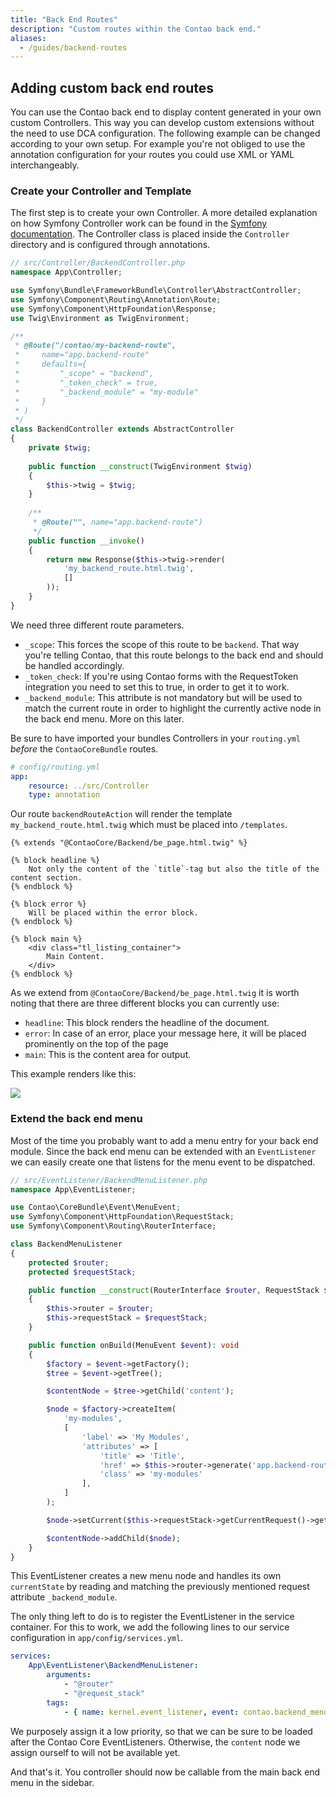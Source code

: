 ```yaml
---
title: "Back End Routes"
description: "Custom routes within the Contao back end."
aliases:
  - /guides/backend-routes
---
```



## Adding custom back end routes

You can use the Contao back end to display content generated in your own custom Controllers.
This way you can develop custom extensions without the need to use DCA configuration.
The following example can be changed according to your own setup. For example you're
not obliged to use the annotation configuration for your routes you could use
XML or YAML interchangeably.


### Create your Controller and Template

The first step is to create your own Controller. A more detailed explanation
on how Symfony Controller work can be found in the [Symfony documentation](https://symfony.com/doc/current/controller.html).
The Controller class is placed inside the `Controller` directory
and is configured through annotations.

```php
// src/Controller/BackendController.php
namespace App\Controller;

use Symfony\Bundle\FrameworkBundle\Controller\AbstractController;
use Symfony\Component\Routing\Annotation\Route;
use Symfony\Component\HttpFoundation\Response;
use Twig\Environment as TwigEnvironment;

/**
 * @Route("/contao/my-backend-route",
 *     name="app.backend-route" 
 *     defaults={
 *         "_scope" = "backend",
 *         "_token_check" = true,
 *         "_backend_module" = "my-module"
 *     }
 * )
 */
class BackendController extends AbstractController
{
    private $twig;
    
    public function __construct(TwigEnvironment $twig)
    {
        $this->twig = $twig;
    }
    
    /**
     * @Route("", name="app.backend-route")
     */
    public function __invoke()
    {
        return new Response($this->twig->render(
            'my_backend_route.html.twig', 
            []
        ));
    }
}
```

We need three different route parameters.

* `_scope`: This forces the scope of this route to be `backend`. That way you're
telling Contao, that this route belongs to the back end and should be handled accordingly.
* `_token_check`: If you're using Contao forms with the RequestToken integration
you need to set this to true, in order to get it to work.
* `_backend_module`: This attribute is not mandatory but will be used to match
the current route in order to highlight the currently active node in the back end menu.
More on this later.

Be sure to have imported your bundles Controllers in your `routing.yml` *before*
the `ContaoCoreBundle` routes.

```yaml
# config/routing.yml
app:
    resource: ../src/Controller
    type: annotation
```

Our route `backendRouteAction` will render the template `my_backend_route.html.twig`
which must be placed into `/templates`.

```twig
{% extends "@ContaoCore/Backend/be_page.html.twig" %}

{% block headline %}
    Not only the content of the `title`-tag but also the title of the content section.
{% endblock %}

{% block error %}
    Will be placed within the error block.
{% endblock %}

{% block main %}
    <div class="tl_listing_container">
        Main Content.
    </div>
{% endblock %}
```

As we extend from `@ContaoCore/Backend/be_page.html.twig` it is worth noting
that there are three different blocks you can currently use:

* `headline`: This block renders the headline of the document.
* `error`: In case of an error, place your message here, it will be placed prominently
on the top of the page
* `main`: This is the content area for output.

This example renders like this:

![](../images/custom-backend-routes-1.png?classes=shadow)


### Extend the back end menu

Most of the time you probably want to add a menu entry for your back end module.
Since the back end menu can be extended with an `EventListener` we can easily
create one that listens for the menu event to be dispatched.

```php
// src/EventListener/BackendMenuListener.php
namespace App\EventListener;

use Contao\CoreBundle\Event\MenuEvent;
use Symfony\Component\HttpFoundation\RequestStack;
use Symfony\Component\Routing\RouterInterface;

class BackendMenuListener
{
    protected $router;
    protected $requestStack;

    public function __construct(RouterInterface $router, RequestStack $requestStack)
    {
        $this->router = $router;
        $this->requestStack = $requestStack;
    }

    public function onBuild(MenuEvent $event): void
    {
        $factory = $event->getFactory();
        $tree = $event->getTree();

        $contentNode = $tree->getChild('content');

        $node = $factory->createItem(
            'my-modules',
            [
                'label' => 'My Modules',
                'attributes' => [
                    'title' => 'Title',
                    'href' => $this->router->generate('app.backend-route'),
                    'class' => 'my-modules'
                ],
            ]
        );

        $node->setCurrent($this->requestStack->getCurrentRequest()->get('_backend_module') === 'my-modules');

        $contentNode->addChild($node);
    }
}

```

This EventListener creates a new menu node and handles its own `currentState` by
reading and matching the previously mentioned request attribute `_backend_module`.

The only thing left to do is to register the EventListener in the service container.
For this to work, we add the following lines to our service configuration in `app/config/services.yml`.

```yaml
services:
    App\EventListener\BackendMenuListener:
        arguments:
            - "@router"
            - "@request_stack"
        tags:
            - { name: kernel.event_listener, event: contao.backend_menu_build, method: onBuild, priority: -255 }
```

We purposely assign it a low priority, so that we can be sure to be loaded after
the Contao Core EventListeners. Otherwise, the `content` node we assign ourself to
will not be available yet.

And that's it. You controller should now be callable from the main back end menu in
the sidebar.
